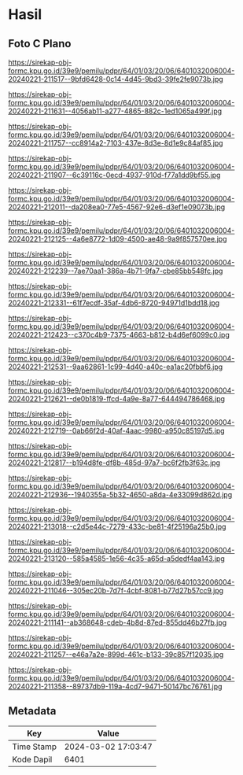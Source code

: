 # Hasil

## Foto C Plano

https://sirekap-obj-formc.kpu.go.id/39e9/pemilu/pdpr/64/01/03/20/06/6401032006004-20240221-211517--9bfd6428-0c14-4d45-9bd3-39fe2fe9073b.jpg

https://sirekap-obj-formc.kpu.go.id/39e9/pemilu/pdpr/64/01/03/20/06/6401032006004-20240221-211631--4056ab11-a277-4865-882c-1ed1065a499f.jpg

https://sirekap-obj-formc.kpu.go.id/39e9/pemilu/pdpr/64/01/03/20/06/6401032006004-20240221-211757--cc8914a2-7103-437e-8d3e-8d1e9c84af85.jpg

https://sirekap-obj-formc.kpu.go.id/39e9/pemilu/pdpr/64/01/03/20/06/6401032006004-20240221-211907--6c39116c-0ecd-4937-910d-f77a1dd9bf55.jpg

https://sirekap-obj-formc.kpu.go.id/39e9/pemilu/pdpr/64/01/03/20/06/6401032006004-20240221-212011--da208ea0-77e5-4567-92e6-d3ef1e09073b.jpg

https://sirekap-obj-formc.kpu.go.id/39e9/pemilu/pdpr/64/01/03/20/06/6401032006004-20240221-212125--4a6e8772-1d09-4500-ae48-9a9f857570ee.jpg

https://sirekap-obj-formc.kpu.go.id/39e9/pemilu/pdpr/64/01/03/20/06/6401032006004-20240221-212239--7ae70aa1-386a-4b71-9fa7-cbe85bb548fc.jpg

https://sirekap-obj-formc.kpu.go.id/39e9/pemilu/pdpr/64/01/03/20/06/6401032006004-20240221-212331--61f7ecdf-35af-4db6-8720-94971d1bdd18.jpg

https://sirekap-obj-formc.kpu.go.id/39e9/pemilu/pdpr/64/01/03/20/06/6401032006004-20240221-212423--c370c4b9-7375-4663-b812-b4d6ef6099c0.jpg

https://sirekap-obj-formc.kpu.go.id/39e9/pemilu/pdpr/64/01/03/20/06/6401032006004-20240221-212531--9aa62861-1c99-4d40-a40c-ea1ac20fbbf6.jpg

https://sirekap-obj-formc.kpu.go.id/39e9/pemilu/pdpr/64/01/03/20/06/6401032006004-20240221-212621--de0b1819-ffcd-4a9e-8a77-644494786468.jpg

https://sirekap-obj-formc.kpu.go.id/39e9/pemilu/pdpr/64/01/03/20/06/6401032006004-20240221-212719--0ab66f2d-40af-4aac-9980-a950c85197d5.jpg

https://sirekap-obj-formc.kpu.go.id/39e9/pemilu/pdpr/64/01/03/20/06/6401032006004-20240221-212817--b194d8fe-df8b-485d-97a7-bc6f2fb3f63c.jpg

https://sirekap-obj-formc.kpu.go.id/39e9/pemilu/pdpr/64/01/03/20/06/6401032006004-20240221-212936--1940355a-5b32-4650-a8da-4e33099d862d.jpg

https://sirekap-obj-formc.kpu.go.id/39e9/pemilu/pdpr/64/01/03/20/06/6401032006004-20240221-213018--c2d5e44c-7279-433c-be81-4f25196a25b0.jpg

https://sirekap-obj-formc.kpu.go.id/39e9/pemilu/pdpr/64/01/03/20/06/6401032006004-20240221-213120--585a4585-1e56-4c35-a65d-a5dedf4aa143.jpg

https://sirekap-obj-formc.kpu.go.id/39e9/pemilu/pdpr/64/01/03/20/06/6401032006004-20240221-211046--305ec20b-7d7f-4cbf-8081-b77d27b57cc9.jpg

https://sirekap-obj-formc.kpu.go.id/39e9/pemilu/pdpr/64/01/03/20/06/6401032006004-20240221-211141--ab368648-cdeb-4b8d-87ed-855dd46b27fb.jpg

https://sirekap-obj-formc.kpu.go.id/39e9/pemilu/pdpr/64/01/03/20/06/6401032006004-20240221-211257--e46a7a2e-899d-461c-b133-39c857f12035.jpg

https://sirekap-obj-formc.kpu.go.id/39e9/pemilu/pdpr/64/01/03/20/06/6401032006004-20240221-211358--89737db9-119a-4cd7-9471-50147bc76761.jpg


## Metadata

| Key        | Value               |
| ---------- | ------------------- |
| Time Stamp | 2024-03-02 17:03:47 |
| Kode Dapil | 6401                |



